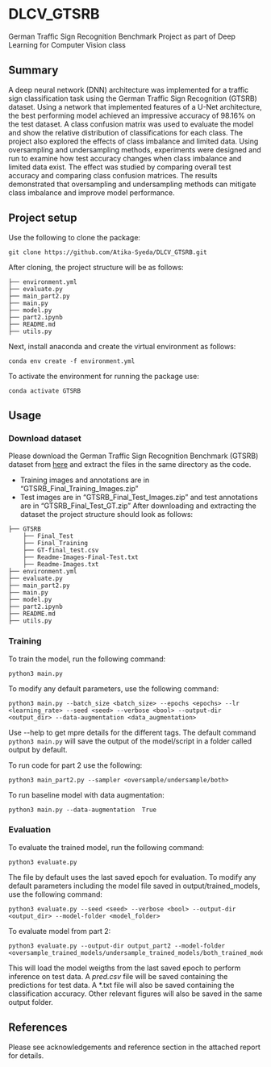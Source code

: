 # DLCV_GTSRB
German Traffic Sign Recognition Benchmark Project as part of Deep Learning for Computer Vision class

## Summary 
A deep neural network (DNN) architecture was implemented for a traffic sign classification task using the German Traffic Sign Recognition (GTSRB) dataset. Using a network that implemented features of  a U-Net architecture, the best performing model achieved an impressive accuracy of 98.16% on the test dataset. A class confusion matrix was used to evaluate the model and show the relative distribution of classifications for each class. The project also explored the effects of class imbalance and limited data. Using oversampling and undersampling methods, experiments were designed and run to examine how test accuracy changes when class imbalance and limited data exist. The effect was studied by comparing overall test accuracy and comparing class confusion matrices. The results demonstrated that oversampling and undersampling methods can mitigate class imbalance and improve model performance.

## Project setup

Use the following to clone the package:
```
git clone https://github.com/Atika-Syeda/DLCV_GTSRB.git
```
After cloning, the project structure will be as follows:

```
├── environment.yml
├── evaluate.py
├── main_part2.py
├── main.py
├── model.py
├── part2.ipynb
├── README.md
├── utils.py
```

Next, install anaconda and create the virtual environment as follows:
```
conda env create -f environment.yml
```
To activate the environment for running the package use:
```
conda activate GTSRB
```

## Usage

### Download dataset

Please download the German Traffic Sign Recognition Benchmark (GTSRB) dataset from [here](https://sid.erda.dk/public/archives/daaeac0d7ce1152aea9b61d9f1e19370/published-archive.html) and extract the files in the same directory as the code.
- Training images and annotations are in “GTSRB_Final_Training_Images.zip”
- Test images are in “GTSRB_Final_Test_Images.zip” and test annotations are in “GTSRB_Final_Test_GT.zip”
After downloading and extracting the dataset the project structure should look as follows:
```
├── GTSRB
    ├── Final_Test
    ├── Final_Training
    ├── GT-final_test.csv
    ├── Readme-Images-Final-Test.txt
    ├── Readme-Images.txt
├── environment.yml
├── evaluate.py
├── main_part2.py
├── main.py
├── model.py
├── part2.ipynb
├── README.md
├── utils.py
```

### Training

To train the model, run the following command:
```
python3 main.py
```
To modify any default parameters, use the following command:
```
python3 main.py --batch_size <batch_size> --epochs <epochs> --lr <learning_rate> --seed <seed> --verbose <bool> --output-dir <output_dir> --data-augmentation <data_augmentation>
```
Use --help to get mpre details for the different tags. The default command `python3 main.py` will save the output of the model/script in a folder called output by default. 

To run code for part 2 use the following:
```
python3 main_part2.py --sampler <oversample/undersample/both>
```

To run baseline model with data augmentation:
```
python3 main.py --data-augmentation  True
```

### Evaluation

To evaluate the trained model, run the following command:

```
python3 evaluate.py
```

The file by default uses the last saved epoch for evaluation. To modify any default parameters including the model file saved in output/trained_models, use the following command:
```
python3 evaluate.py --seed <seed> --verbose <bool> --output-dir <output_dir> --model-folder <model_folder>
```

To evaluate model from part 2:
```
python3 evaluate.py --output-dir output_part2 --model-folder <oversample_trained_models/undersample_trained_models/both_trained_models>
```

This will load the model weigths from the last saved epoch to perform inference on test data. A *pred.csv* file will be saved containing the predictions for test data. A *.txt file will also be saved containing the classification accuracy. Other relevant figures will also be saved in the same output folder.

## References
Please see acknowledgements and reference section in the attached report for details.
